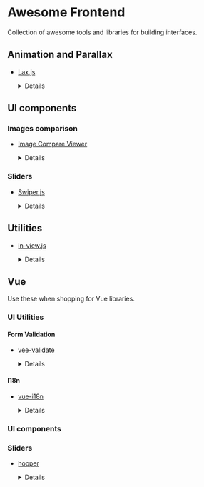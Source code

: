 # Awesome Frontend

Collection of awesome tools and libraries for building interfaces.

## Animation and Parallax

* [Lax.js](https://github.com/alexfoxy/lax.js)

  <details><summary>Details</summary>

  > Simple & light weight (3kb minified & zipped) vanilla javascript plugin to create smooth & beautiful animations when you scrolllll! Harness the power of the most intuitive interaction and make your websites come alive!

  Mainly used to create parallax effects

  **Pros**

  * Predefined sets for parallax with very simple configuration rules
  * Can be enabled / disabled / reinitialized (for window resize)
  * Support custom animation rules

  **Cons**

  * Custom animations are not easy to configure
  * Cannot define a threshold for the predefined sets
  </details>

## UI components

### Images comparison

* [Image Compare Viewer](https://image-compare-viewer.netlify.app/)

  <details><summary>Details</summary>

  > Compare before and after images, for grading, CGI and other retouching comparisons. Vanilla Javascript, zero dependencies.

  **Pros**

  * Dependency Free
  * Works very well on mobile and touch friendly devices
  * Support vertical and horizontal modes
  * Simple markup and simple setup
  * Actively maintained
  </details>

### Sliders

* [Swiper.js](https://swiperjs.com/)

  <details><summary>Details</summary>

  > The most modern mobile touch slider

  **Pros**

  * Dependency Free
  * Works very well on mobile and touch friendly devices
  * Easy to define bullets and navigation buttons
  * Support RTL
  * Different modes like fixed number of slides, auto width, variable height, free mode, multi-row, nested sliders ...
  * Allow spaces between slides
  * Built-in lazy loading
  * Expose events
  </details>

## Utilities

* [in-view.js](https://github.com/camwiegert/in-view)

  <details><summary>Details</summary>

  > Get notified when a DOM element enters or exits the viewport. A small (~1.9kb gzipped), dependency-free, javascript utility for IE9+.

  **Pros**

  * Dependency Free, small in size
  * Dead simple to implement
  
  **Cons**
  
  * Original author archived the repository, this means it's deprecated and won't recieve fixes and updates
  * Use MutationObserver. Currently IntersectionObserver is way more performant
  * Some options like `threshold` cannot be defined per instance. It's global
  </details>

## Vue

Use these when shopping for Vue libraries.

### UI Utilities

#### Form Validation

* [vee-validate](https://github.com/logaretm/vee-validate)

  <details><summary>Details</summary>

  > Template Driven Validation Framework for Vue.js

  **Pros**

  * Dependency Free
  * Actively Maintained
  * Localization Support
  * Async and Custom Rules Support
  </details>

#### I18n

* [vue-i18n](https://kazupon.github.io/vue-i18n/)

  <details><summary>Details</summary>

  > Vue I18n is internationalization plugin for Vue.js

  **Pros**

  * Most Popular
  * Actively Maintained
  * App-level translations as well as component-level translations

  **for Nuxt use the `nuxt-i18n` module that uses this under the hood.**

  </details>

### UI components

### Sliders

* [hooper](https://github.com/baianat/hooper)

  <details><summary>Details</summary>

  > A customizable accessible carousel slider optimized for Vue

  **Cons**

  * No longer maintained

  **Pros**

  * Most Popular
  * Touch, Keyboard, Mouse Wheel, and Navigation support
  * SSR Support
  * Easily customizable through rich API and addons

  </details>
